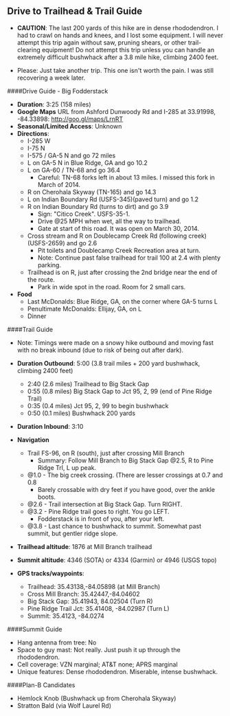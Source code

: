 Drive to Trailhead & Trail Guide
--------------------------------------------------------
* **CAUTION**: The last 200 yards of this hike are in dense rhododendron.  I had to crawl on hands and knees, and I lost some equipment.  I will never attempt this trip again without saw, pruning shears, or other trail-clearing equipment!  Do not attempt this trip unless you can handle an extremely difficult bushwhack after a 3.8 mile hike, climbing 2400 feet.

* Please: Just take another trip.  This one isn't worth the pain.  I was still recovering a week later.


####Drive Guide - Big Fodderstack


* **Duration**: 3:25 (158 miles)
* **Google Maps** URL from Ashford Dunwoody Rd and I-285 at 33.91998, -84.33898: http://goo.gl/maps/LrnRT
* **Seasonal/Limited Access**: Unknown
* **Directions**:
    * I-285 W
    * I-75 N
    * I-575 / GA-5 N and go 72 miles
    * L on GA-5 N in Blue Ridge, GA and go 10.2
    * L on GA-60 / TN-68 and go 36.4
    	* Careful: TN-68 forks left in about 13 miles.  I missed this fork in March of 2014.
    * R on Cherohala Skyway (TN-165) and go 14.3
    * L on Indian Boundary Rd (USFS-345)(paved turn) and go 1.2
    * R on Indian Boundary Rd (turns to dirt) and go 3.9
    	* Sign: "Citico Creek".  USFS-35-1.
    	* Drive @25 MPH when wet, all the way to trailhead.
    	* Gate at start of this road.  It was open on March 30, 2014.
    * Cross stream and R on Doublecamp Creek Rd (following creek) (USFS-2659) and go 2.6
        * Pit toilets and Doublecamp Creek Recreation area at turn.
        * Note: Continue past false trailhead for trail 100 at 2.4 with plenty parking.
    * Trailhead is on R, just after crossing the 2nd bridge near the end of the route.
        * Park in wide spot in the road.  Room for 2 small cars.
* **Food**
    * Last McDonalds: Blue Ridge, GA, on the corner where GA-5 turns L
    * Penultimate McDonalds: Ellijay, GA, on L
    * Dinner

####Trail Guide

* Note: Timings were made on a snowy hike outbound and moving fast with no break inbound (due to risk of being out after dark).

* **Duration Outbound**: 5:00 (3.8 trail miles + 200 yard bushwhack, climbing 2400 feet)
    * 2:40 (2.6 miles) Trailhead to Big Stack Gap
    * 0:55 (0.8 miles) Big Stack Gap to Jct 95, 2, 99 (end of Pine Ridge Trail)
    * 0:35 (0.4 miles) Jct 95, 2, 99 to begin bushwhack
    * 0:50 (0.1 miles) Bushwhack 200 yards
* **Duration Inbound**: 3:10
* **Navigation**
    * Trail FS-96, on R (south), just after crossing Mill Branch
        * Summary: Follow Mill Branch to Big Stack Gap @2.5, R to Pine Ridge Trl, L up peak.
    * @1.0 - The big creek crossing.  (There are lesser crossings at 0.7 and 0.8
        * Barely crossable with dry feet if you have good, over the ankle boots.
    * @2.6 - Trail intersection at Big Stack Gap. Turn RIGHT.
    * @3.2 - Pine Ridge trail goes to right. You go LEFT.
        * Fodderstack is in front of you, after your left.
    * @3.8 - Last chance to bushwhack to summit. Somewhat past summit, but gentler ridge slope.
* **Trailhead altitude**: 1876 at Mill Branch trailhead
* **Summit altitude**: 4346 (SOTA) or 4334 (Garmin) or 4946 (USGS topo)
* **GPS tracks/waypoints**:
    * Trailhead: 35.43138,-84.05898 (at Mill Branch)
    * Cross Mill Branch: 35.42447,-84.04602
    * Big Stack Gap: 35.41943, 84.02504 (Turn R)
    * Pine Ridge Trail Jct: 35.41408, -84.02987 (Turn L)
    * Summit: 35.4123, -84.0274

####Summit Guide

* Hang antenna from tree: No
* Space to guy mast: Not really. Just push it up through the rhododendron.
* Cell coverage: VZN marginal; AT&T none; APRS marginal
* Unique features: Dense rhododendron.  Miserable, intense bushwhack.

####Plan-B Candidates

* Hemlock Knob (Bushwhack up from Cherohala Skyway)
* Stratton Bald (via Wolf Laurel Rd)
